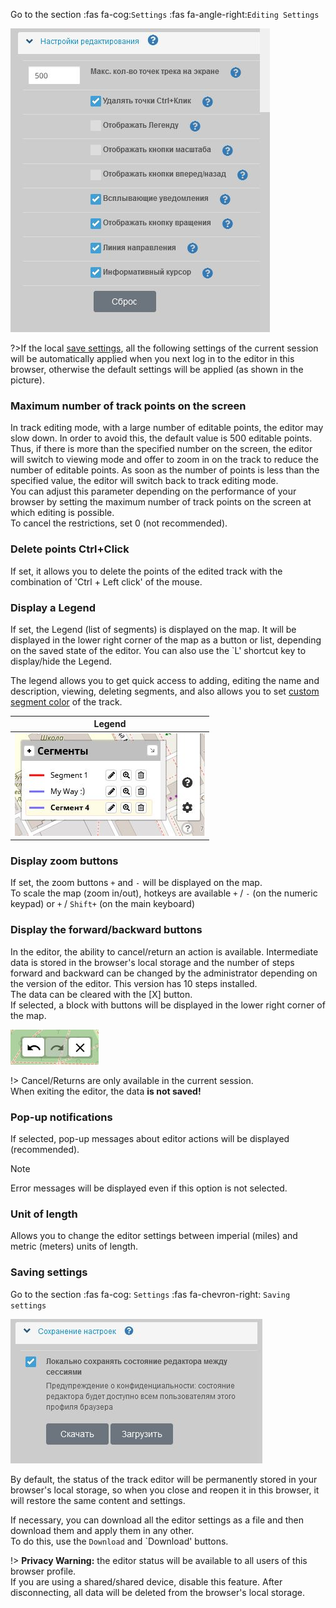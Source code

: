 <!-- markdownlint-disable-next-line first-line-heading -->
Go to the section :fas fa-cog:`Settings` :fas fa-angle-right:`Editing Settings`

![main-config](../_media/main-config-new.jpg)

?>If the local [save settings](/en/main-config.md?id=Saving-settings), all the following settings of the current session will be automatically applied when you next log in to the editor in this browser, otherwise the default settings will be applied (as shown in the picture).

### Maximum number of track points on the screen

In track editing mode, with a large number of editable points, the editor may slow down. In order to avoid this, the default value is 500 editable points. Thus, if there is more than the specified number on the screen, the editor will switch to viewing mode and offer to zoom in on the track to reduce the number of editable points. As soon as the number of points is less than the specified value, the editor will switch back to track editing mode.  
You can adjust this parameter depending on the performance of your browser by setting the maximum number of track points on the screen at which editing is possible.  
To cancel the restrictions, set 0 (not recommended).

### Delete points Ctrl+Click

If set, it allows you to delete the points of the edited track with the combination of 'Ctrl + Left click' of the mouse.

### Display a Legend

If set, the Legend (list of segments) is displayed on the map.
It will be displayed in the lower right corner of the map as a button or list, depending on the saved state of the editor.
You can also use the `L' shortcut key to display/hide the Legend.

The legend allows you to get quick access to adding, editing the name and description, viewing, deleting segments, and also allows you to set [custom segment color](/en/tracks/track-config.md?id=Custom-color-segments) of the track.  

|Legend|
|:---:|
|![ legend-segments](../_media/segments.jpg )

### Display zoom buttons

If set, the zoom buttons `+` and `-` will be displayed on the map.  
To scale the map (zoom in/out), hotkeys are available `+` / `-` (on the numeric keypad) or `+` / `Shift+` (on the main keyboard)

### Display the forward/backward buttons

In the editor, the ability to cancel/return an action is available. Intermediate data is stored in the browser's local storage and the number of steps forward and backward can be changed by the administrator depending on the version of the editor. This version has 10 steps installed.  
The data can be cleared with the [X] button.  
If selected, a block with buttons will be displayed in the lower right corner of the map.

![undo-redo](../_media/undo-redo.jpg)

!> Cancel/Returns are only available in the current session.  
When exiting the editor, the data **is not saved!**

### Pop-up notifications

If selected, pop-up messages about editor actions will be displayed (recommended).
>[!NOTE]
>Error messages will be displayed even if this option is not selected.

### Unit of length

Allows you to change the editor settings between imperial (miles) and metric (meters) units of length.

### Saving settings

Go to the section :fas fa-cog: `Settings`  :fas fa-chevron-right: `Saving settings`

![local-settings](../_media/localc-onfig.jpg)

By default, the status of the track editor will be permanently stored in your browser's local storage, so when you close and reopen it in this browser, it will restore the same content and settings.

If necessary, you can download all the editor settings as a file and then download them and apply them in any other.  
To do this, use the `Download` and `Download' buttons.

!> **Privacy Warning:** the editor status will be available to all users of this browser profile.  
If you are using a shared/shared device, disable this feature. After disconnecting, all data will be deleted from the browser's local storage.